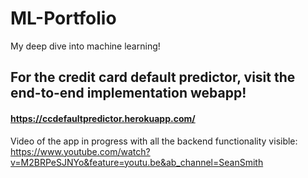 # ML-Portfolio
My deep dive into machine learning!

## For the credit card default predictor, visit the end-to-end implementation webapp!
#### https://ccdefaultpredictor.herokuapp.com/
Video of the app in progress with all the backend functionality visible:
https://www.youtube.com/watch?v=M2BRPeSJNYo&feature=youtu.be&ab_channel=SeanSmith
